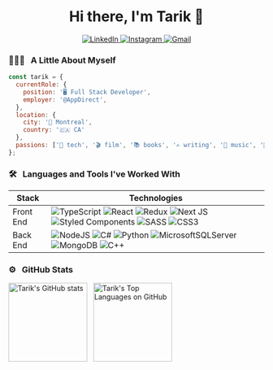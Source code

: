 <h1 align="center">Hi there, I'm Tarik 👋</h1>
<div align="center">
  <a href="https://www.linkedin.com/in/tarikabousaddik/" target="_blank">
    <img src="https://img.shields.io/badge/linkedin-%230077B5.svg?style=for-the-badge&logo=linkedin&logoColor=white" alt="LinkedIn" />
  </a>
  <a href="https://www.instagram.com/">
      <img src="https://img.shields.io/badge/TheCynicalDev-%23E4405F.svg?style=for-the-badge&logo=Instagram&logoColor=white" alt="Instagram" />
  </a>
  <a href="mailto:tarik.abousaddik@gmail.com">
    <img src="https://img.shields.io/badge/tarik.abousaddik@gmail.com-D14836?style=for-the-badge&logo=gmail&logoColor=white" alt="Gmail" />
  </a>
</div>

### 👨🏻‍💻 &nbsp; A Little About Myself
```js
const tarik = {
  currentRole: {
    position: '🖥️ Full Stack Developer',
    employer: '@AppDirect',
  },
  location: {
    city: '🌃 Montreal',
    country: '🇨🇦 CA'
  },
  passions: ['📱 tech', '🎬 film', '📚 books', '✍️ writing', '🎹 music', '🍳 cooking']
};
```

### 🛠️ &nbsp; Languages and Tools I've Worked With

| Stack | Technologies |
| --- | --- |
| Front End | ![TypeScript](https://img.shields.io/badge/typescript-%23007ACC.svg?style=for-the-badge&logo=typescript&logoColor=white)  ![React](https://img.shields.io/badge/react-%2320232a.svg?style=for-the-badge&logo=react&logoColor=%2361DAFB) ![Redux](https://img.shields.io/badge/redux-%23593d88.svg?style=for-the-badge&logo=redux&logoColor=white) ![Next JS](https://img.shields.io/badge/Next-black?style=for-the-badge&logo=next.js&logoColor=white) ![Styled Components](https://img.shields.io/badge/styled--components-DB7093?style=for-the-badge&logo=styled-components&logoColor=white) ![SASS](https://img.shields.io/badge/SASS-hotpink.svg?style=for-the-badge&logo=SASS&logoColor=white) ![CSS3](https://img.shields.io/badge/css3-%231572B6.svg?style=for-the-badge&logo=css3&logoColor=white)|
| Back End| ![NodeJS](https://img.shields.io/badge/node.js-6DA55F?style=for-the-badge&logo=node.js&logoColor=white) ![C#](https://img.shields.io/badge/c%23-%23239120.svg?style=for-the-badge&logo=c-sharp&logoColor=white) ![Python](https://img.shields.io/badge/python-3670A0?style=for-the-badge&logo=python&logoColor=ffdd54) ![MicrosoftSQLServer](https://img.shields.io/badge/Microsoft%20SQL%20Sever-CC2927?style=for-the-badge&logo=microsoft%20sql%20server&logoColor=white) ![MongoDB](https://img.shields.io/badge/MongoDB-%234ea94b.svg?style=for-the-badge&logo=mongodb&logoColor=white) ![C++](https://img.shields.io/badge/c++-%2300599C.svg?style=for-the-badge&logo=c%2B%2B&logoColor=white) |

### ⚙️ &nbsp; GitHub Stats
<div>
<img src="https://github-readme-stats.vercel.app/api?username=TarikAbou-Saddik&theme=highcontrast&include_all_commits=true&count_private=true" alt="Tarik's GitHub stats" height="155"/> &nbsp;
<img src="https://github-readme-stats.vercel.app/api/top-langs/?username=TarikAbou-Saddik&layout=compact&theme=highcontrast&count_private=true" alt="Tarik's Top Languages on GitHub" height="155"/>
</div>
<!-- [![Tarik's GitHub stats](https://github-readme-stats.vercel.app/api?username=TarikAbou-Saddik&theme=dark)](https://github.com/TarikAbou-Saddik/github-readme-stats)
[![Tarik's Top Langs](https://github-readme-stats.vercel.app/api/top-langs/?username=TarikAbou-Saddik&layout=compact&theme=dark)](https://github.com/TarikAbou-Saddik/github-readme-stats) -->



<!--
**TarikAbou-Saddik/TarikAbou-Saddik** is a ✨ _special_ ✨ repository because its `README.md` (this file) appears on your GitHub profile.

Here are some ideas to get you started:

- 🔭 I’m currently working on ...
- 🌱 I’m currently learning ...
- 👯 I’m looking to collaborate on ...
- 🤔 I’m looking for help with ...
- 💬 Ask me about ...
- 📫 How to reach me: ...
- 😄 Pronouns: ...
- ⚡ Fun fact: ...
-->
